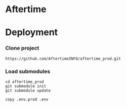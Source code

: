 # Aftertime


# Deployment

### Clone project
```
https://github.com/AftertimeINFO/aftertime_prod.git
```

### Load submodules
```
cd aftertime_prod
git submodule init
git submodule update
```

```
copy .env.prod .env
```